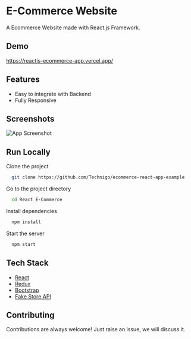 # E-Commerce Website

A Ecommerce Website made with React.js Framework.

## Demo

https://reactjs-ecommerce-app.vercel.app/

## Features

- Easy to integrate with Backend
- Fully Responsive

## Screenshots

![App Screenshot](https://i.ibb.co/fQ293tm/image.png)

## Run Locally

Clone the project

```bash
  git clone https://github.com/Technigo/ecommerce-react-app-example
```

Go to the project directory

```bash
  cd React_E-Commerce
```

Install dependencies

```bash
  npm install
```

Start the server

```bash
  npm start
```

## Tech Stack

- [React](https://reactjs.org/)
- [Redux](https://redux.js.org/)
- [Bootstrap](https://getbootstrap.com/)
- [Fake Store API](https://fakestoreapi.com/)

## Contributing

Contributions are always welcome!
Just raise an issue, we will discuss it.
